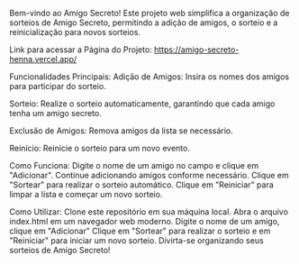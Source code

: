 Bem-vindo ao Amigo Secreto! Este projeto web simplifica a organização de sorteios de Amigo Secreto, permitindo a adição de amigos, o sorteio e a reinicialização para novos sorteios.

Link para acessar a Página do Projeto: 
https://amigo-secreto-henna.vercel.app/

Funcionalidades Principais: 
Adição de Amigos: Insira os nomes dos amigos para participar do sorteio.

Sorteio: Realize o sorteio automaticamente, garantindo que cada amigo tenha um amigo secreto.

Exclusão de Amigos: Remova amigos da lista se necessário.

Reinício: Reinicie o sorteio para um novo evento.

Como Funciona: 
Digite o nome de um amigo no campo e clique em "Adicionar".
Continue adicionando amigos conforme necessário.
Clique em "Sortear" para realizar o sorteio automático.
Clique em "Reiniciar" para limpar a lista e começar um novo sorteio.

Como Utilizar: 
Clone este repositório em sua máquina local.
Abra o arquivo index.html em um navegador web moderno.
Digite o nome de um amigo, clique em "Adicionar"
Clique em "Sortear" para realizar o sorteio e em "Reiniciar" para iniciar um novo sorteio.
Divirta-se organizando seus sorteios de Amigo Secreto!
